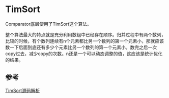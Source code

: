 # TimSort



Comparator底层使用了TimSort这个算法。

整个算法最大的特点就是充分利用数组中已经存在顺序。归并过程中有两个数列，比较的时候，有个数列连续有n个元素都比另一个数列的第一个元素小，那就应该数一下后面到底还有多少个元素比另一个数列的第一个元素小。数完之后一次copy过去，减少copy的次数。n还是一个可以动态调整的值，这应该是统计优化的结果。







## 参考

[TimSort源码解析](https://www.jianshu.com/p/10aa41b780f2)

